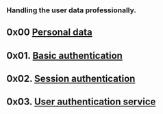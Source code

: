 ### Handling the user data professionally.

## 0x00 [Personal data](https://github.com/Juli868/alx-backend-user-data/tree/master/0x00-personal_data)

## 0x01. [Basic authentication](https://github.com/Juli868/alx-backend-user-data/tree/master/0x01-Basic_authentication)

## 0x02. [Session authentication](https://github.com/Juli868/alx-backend-user-data/tree/master/0x02-Session_authentication)

## 0x03. [User authentication service](https://github.com/Juli868/alx-backend-user-data/tree/master/0x03-user_authentication_service)
